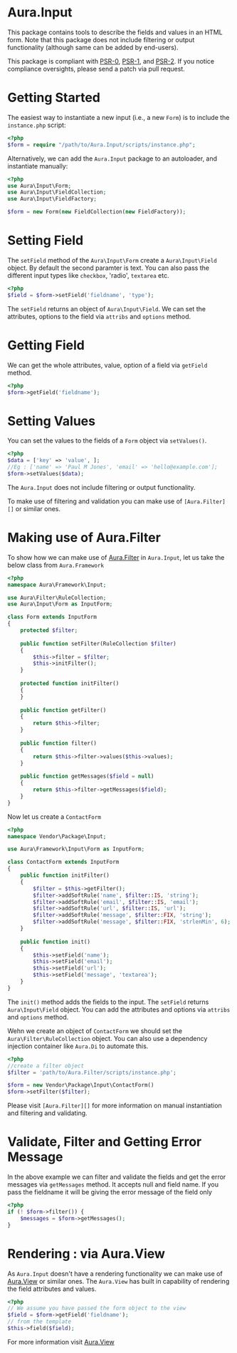 Aura.Input
==========

This package contains tools to describe the fields and values in an HTML form.
Note that this package does not include filtering or output functionality
(although same can be added by end-users).

This package is compliant with [PSR-0][], [PSR-1][], and [PSR-2][]. If you
notice compliance oversights, please send a patch via pull request.

[PSR-0]: https://github.com/php-fig/fig-standards/blob/master/accepted/PSR-0.md
[PSR-1]: https://github.com/php-fig/fig-standards/blob/master/accepted/PSR-1-basic-coding-standard.md
[PSR-2]: https://github.com/php-fig/fig-standards/blob/master/accepted/PSR-2-coding-style-guide.md

Getting Started
===============

The easiest way to instantiate a new input (i.e., a new `Form`) 
is to include the `instance.php` script:

```php
<?php
$form = require "/path/to/Aura.Input/scripts/instance.php";
```

Alternatively, we can add the `Aura.Input` package to an autoloader, and
instantiate manually:

```php
<?php
use Aura\Input\Form;
use Aura\Input\FieldCollection;
use Aura\Input\FieldFactory;

$form = new Form(new FieldCollection(new FieldFactory));
```

Setting Field
=============

The `setField` method of the `Aura\Input\Form` create a `Aura\Input\Field`
object. By default the second paramter is text. You can also pass the different
input types like `checkbox`, 'radio', `textarea` etc.

```php
<?php
$field = $form->setField('fieldname', 'type');
```

The `setField` returns an object of `Aura\Input\Field`. We can set the 
attributes, options to the field via `attribs` and `options` method.


Getting Field
=============

We can get the whole attributes, value, option of a field via `getField`
method.

```php
<?php
$form->getField('fieldname');
```

Setting Values
==============
You can set the values to the fields of a `Form` object via `setValues()`.

```php
<?php
$data = ['key' => 'value', ]; 
//Eg : ['name' => 'Paul M Jones', 'email' => 'hello@example.com'];
$form->setValues($data);
```

The `Aura.Input` does not include filtering or output functionality.

To make use of filtering and validation you can make use of `[Aura.Filter][]` 
or similar ones.

Making use of Aura.Filter
=========================

To show how we can make use of [Aura.Filter][] in `Aura.Input`, let us take 
the below class from `Aura.Framework`

```php
<?php
namespace Aura\Framework\Input;

use Aura\Filter\RuleCollection;
use Aura\Input\Form as InputForm;

class Form extends InputForm
{
    protected $filter;
    
    public function setFilter(RuleCollection $filter)
    {
        $this->filter = $filter;
        $this->initFilter();
    }
    
    protected function initFilter()
    {
    }
    
    public function getFilter()
    {
        return $this->filter;
    }
    
    public function filter()
    {
        return $this->filter->values($this->values);
    }
    
    public function getMessages($field = null)
    {
        return $this->filter->getMessages($field);
    }
}
```

Now let us create a `ContactForm` 

```php
<?php
namespace Vendor\Package\Input;

use Aura\Framework\Input\Form as InputForm;

class ContactForm extends InputForm
{
    public function initFilter()
    {
        $filter = $this->getFilter();
        $filter->addSoftRule('name', $filter::IS, 'string');
        $filter->addSoftRule('email', $filter::IS, 'email');
        $filter->addSoftRule('url', $filter::IS, 'url');
        $filter->addSoftRule('message', $filter::FIX, 'string');
        $filter->addSoftRule('message', $filter::FIX, 'strlenMin', 6);
    }
    
    public function init()
    {
        $this->setField('name');
        $this->setField('email');
        $this->setField('url');
        $this->setField('message', 'textarea');
    }
}
```

The `init()` method adds the fields to the input. The `setField` returns 
`Aura\Input\Field` object. You can add the attributes and options via `attribs`
and `options` method.

Wehn we create an object of `ContactForm` we should set the `Aura\Filter\RuleCollection`
object. You can also use a dependency injection container like `Aura.Di` 
to automate this.

```php
<?php
//create a filter object
$filter = 'path/to/Aura.Filter/scripts/instance.php';

$form = new Vendor\Package\Input\ContactForm()
$form->setFilter($filter);
```

Please visit `[Aura.Filter][]` for more information on manual instantiation
and filtering and validating.

Validate, Filter and Getting Error Message
==========================================
In the above example we can filter and validate the fields and get the
error messages via `getMessages` method. It accepts null and field name.
If you pass the fieldname it will be giving the error message of the 
field only

```php
<?php
if (! $form->filter()) {
    $messages = $form->getMessages();
}
```

Rendering : via Aura.View
=========================

As `Aura.Input` doesn't have a rendering functionality we can make use 
of [Aura.View][] or similar ones. The `Aura.View` has built in capability
of rendering the field attributes and values.

```php
<?php
// We assume you have passed the form object to the view
$field = $form->getField('fieldname');
// from the template
$this->field($field);
```

For more information visit [Aura.View][]

[Aura.View]: https://github.com/auraphp/Aura.View
[Aura.Filter]: https://github.com/auraphp/Aura.Filter
